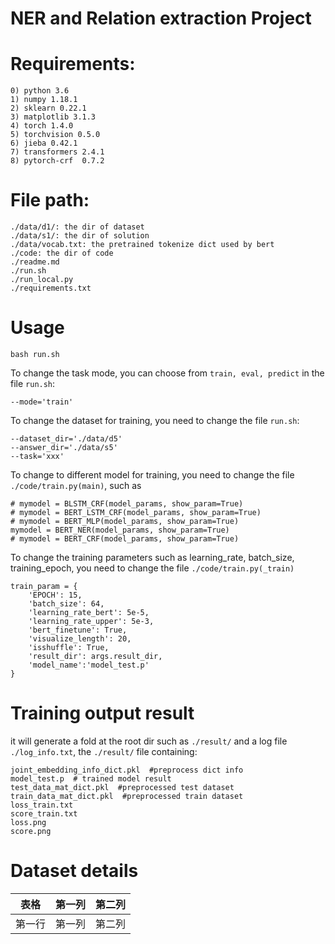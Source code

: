 NER and Relation extraction Project
=====
# Requirements:
    0) python 3.6
    1) numpy 1.18.1
    2) sklearn 0.22.1
    3) matplotlib 3.1.3
    4) torch 1.4.0
    5) torchvision 0.5.0
    6) jieba 0.42.1
    7) transformers 2.4.1
    8) pytorch-crf  0.7.2

# File path:
    ./data/d1/: the dir of dataset
    ./data/s1/: the dir of solution
    ./data/vocab.txt: the pretrained tokenize dict used by bert
    ./code: the dir of code
    ./readme.md
    ./run.sh
    ./run_local.py
    ./requirements.txt

# Usage
    bash run.sh 

To change the task mode, you can choose from `train, eval, predict` in the file `run.sh`:

    --mode='train'    

To change the dataset for training, you need to change the file `run.sh`:

    --dataset_dir='./data/d5'
    --answer_dir='./data/s5'
    --task='xxx'

To change to different model for training, you need to change the file `./code/train.py(main)`, such as 

    # mymodel = BLSTM_CRF(model_params, show_param=True)   
    # mymodel = BERT_LSTM_CRF(model_params, show_param=True) 
    # mymodel = BERT_MLP(model_params, show_param=True)
    mymodel = BERT_NER(model_params, show_param=True)
    # mymodel = BERT_CRF(model_params, show_param=True)

To change the training parameters such as learning_rate, batch_size, training_epoch, you need to change the file `./code/train.py(_train)`

    train_param = {
        'EPOCH': 15,         
        'batch_size': 64,    
        'learning_rate_bert': 5e-5,
        'learning_rate_upper': 5e-3,
        'bert_finetune': True,
        'visualize_length': 20,
        'isshuffle': True,
        'result_dir': args.result_dir,
        'model_name':'model_test.p'
    }

# Training output result
it will generate a fold at the root dir such as `./result/` and a log file `./log_info.txt`, the `./result/` file containing:

    joint_embedding_info_dict.pkl  #preprocess dict info
    model_test.p  # trained model result
    test_data_mat_dict.pkl  #preprocessed test dataset
    train_data_mat_dict.pkl  #preprocessed train dataset
    loss_train.txt 
    score_train.txt
    loss.png
    score.png

# Dataset details
| 表格      | 第一列     | 第二列     |
| ---------- | :-----------:  | :-----------: |
| 第一行     | 第一列     | 第二列     |